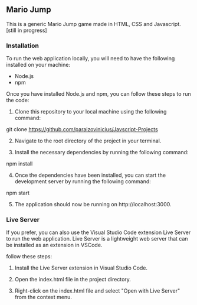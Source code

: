 ## Mario Jump
This is a generic Mario Jump game made in HTML, CSS and Javascript. [still in progress]


### Installation
To run the web application locally, you will need to have the following installed on your machine:

- Node.js
- npm

Once you have installed Node.js and npm, you can follow these steps to run the code:

1. Clone this repository to your local machine using the following command:

git clone https://github.com/paraizovinicius/Javscript-Projects

2. Navigate to the root directory of the project in your terminal.

3. Install the necessary dependencies by running the following command:

npm install

4. Once the dependencies have been installed, you can start the development server by running the following command:

npm start

5. The application should now be running on http://localhost:3000.


### Live Server
If you prefer, you can also use the Visual Studio Code extension Live Server to run the web application. Live Server is a lightweight web server that can be installed as an extension in VSCode.

follow these steps:

1. Install the Live Server extension in Visual Studio Code.

2. Open the index.html file in the project directory.

3. Right-click on the index.html file and select "Open with Live Server" from the context menu.
